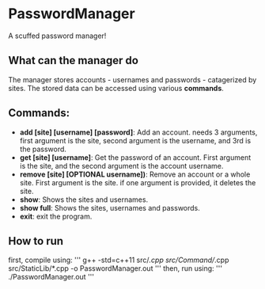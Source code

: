 # PasswordManager
A scuffed password manager!

## What can the manager do
The manager stores accounts - usernames and passwords - catagerized by sites.
The stored data can be accessed using various **commands**.

## Commands:
- **add [site] [username] [password]**: Add an account. needs 3 arguments, first argument is the site, second argument is the username, and 3rd is the password.
- **get [site] [username]**: Get the password of an account. First argument is the site, and the second argument is the account username.
- **remove [site] [OPTIONAL username])**: Remove an account or a whole site. First argument is the site. if one argument is provided, it deletes the site.
- **show**: Shows the sites and usernames.
- **show full**: Shows the sites, usernames and passwords.
- **exit**: exit the program.

## How to run
first, compile using:
'''
g++ -std=c++11 src/*.cpp src/Command/*.cpp src/StaticLib/*.cpp -o PasswordManager.out
'''
then, run using:
'''
./PasswordManager.out
'''
